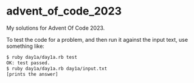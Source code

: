 # advent_of_code_2023

My solutions for Advent Of Code 2023.

To test the code for a problem, and then run it against the input text, use something like:

```bash
$ ruby day1a/day1a.rb test
OK: test passed.
$ ruby day1a/day1a.rb day1a/input.txt
[prints the answer]
```
